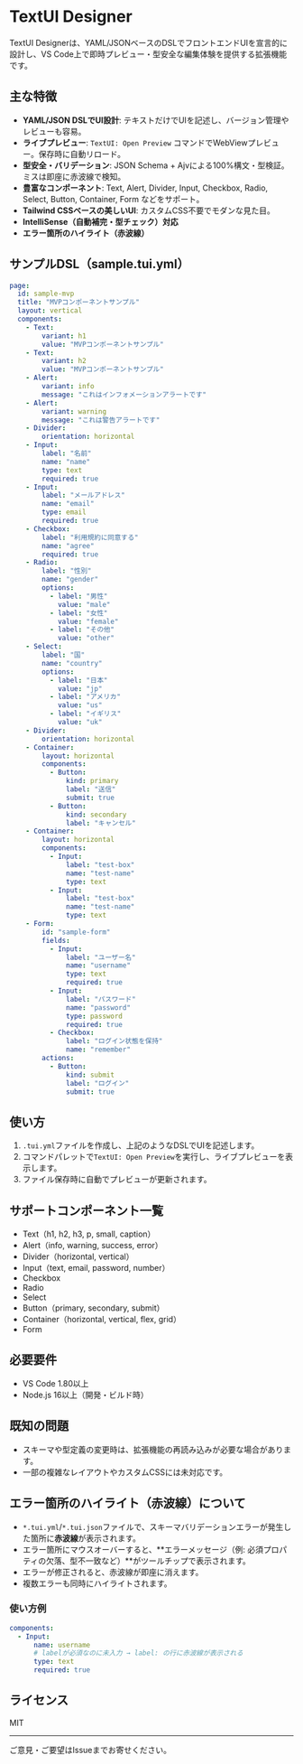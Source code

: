 # TextUI Designer

TextUI Designerは、YAML/JSONベースのDSLでフロントエンドUIを宣言的に設計し、VS Code上で即時プレビュー・型安全な編集体験を提供する拡張機能です。

## 主な特徴

- **YAML/JSON DSLでUI設計**: テキストだけでUIを記述し、バージョン管理やレビューも容易。
- **ライブプレビュー**: `TextUI: Open Preview` コマンドでWebViewプレビュー。保存時に自動リロード。
- **型安全・バリデーション**: JSON Schema + Ajvによる100%構文・型検証。ミスは即座に赤波線で検知。
- **豊富なコンポーネント**: Text, Alert, Divider, Input, Checkbox, Radio, Select, Button, Container, Form などをサポート。
- **Tailwind CSSベースの美しいUI**: カスタムCSS不要でモダンな見た目。
- **IntelliSense（自動補完・型チェック）対応**
- **エラー箇所のハイライト（赤波線）**

## サンプルDSL（sample.tui.yml）

```yaml
page:
  id: sample-mvp
  title: "MVPコンポーネントサンプル"
  layout: vertical
  components:
    - Text:
        variant: h1
        value: "MVPコンポーネントサンプル"
    - Text:
        variant: h2
        value: "MVPコンポーネントサンプル"
    - Alert:
        variant: info
        message: "これはインフォメーションアラートです"
    - Alert:
        variant: warning
        message: "これは警告アラートです"
    - Divider:
        orientation: horizontal
    - Input:
        label: "名前"
        name: "name"
        type: text
        required: true
    - Input:
        label: "メールアドレス"
        name: "email"
        type: email
        required: true
    - Checkbox:
        label: "利用規約に同意する"
        name: "agree"
        required: true
    - Radio:
        label: "性別"
        name: "gender"
        options:
          - label: "男性"
            value: "male"
          - label: "女性"
            value: "female"
          - label: "その他"
            value: "other"
    - Select:
        label: "国"
        name: "country"
        options:
          - label: "日本"
            value: "jp"
          - label: "アメリカ"
            value: "us"
          - label: "イギリス"
            value: "uk"
    - Divider:
        orientation: horizontal
    - Container:
        layout: horizontal
        components:
          - Button:
              kind: primary
              label: "送信"
              submit: true
          - Button:
              kind: secondary
              label: "キャンセル"
    - Container:
        layout: horizontal
        components:
          - Input:
              label: "test-box"
              name: "test-name"
              type: text
          - Input:
              label: "test-box"
              name: "test-name"
              type: text
    - Form:
        id: "sample-form"
        fields:
          - Input:
              label: "ユーザー名"
              name: "username"
              type: text
              required: true
          - Input:
              label: "パスワード"
              name: "password"
              type: password
              required: true
          - Checkbox:
              label: "ログイン状態を保持"
              name: "remember"
        actions:
          - Button:
              kind: submit
              label: "ログイン"
              submit: true
```

## 使い方

1. `.tui.yml`ファイルを作成し、上記のようなDSLでUIを記述します。
2. コマンドパレットで`TextUI: Open Preview`を実行し、ライブプレビューを表示します。
3. ファイル保存時に自動でプレビューが更新されます。

## サポートコンポーネント一覧
- Text（h1, h2, h3, p, small, caption）
- Alert（info, warning, success, error）
- Divider（horizontal, vertical）
- Input（text, email, password, number）
- Checkbox
- Radio
- Select
- Button（primary, secondary, submit）
- Container（horizontal, vertical, flex, grid）
- Form

## 必要要件
- VS Code 1.80以上
- Node.js 16以上（開発・ビルド時）

## 既知の問題
- スキーマや型定義の変更時は、拡張機能の再読み込みが必要な場合があります。
- 一部の複雑なレイアウトやカスタムCSSには未対応です。

## エラー箇所のハイライト（赤波線）について

- `*.tui.yml`/`*.tui.json`ファイルで、スキーマバリデーションエラーが発生した箇所に**赤波線**が表示されます。
- エラー箇所にマウスオーバーすると、**エラーメッセージ（例: 必須プロパティの欠落、型不一致など）**がツールチップで表示されます。
- エラーが修正されると、赤波線が即座に消えます。
- 複数エラーも同時にハイライトされます。

### 使い方例
```yaml
components:
  - Input:
      name: username
      # labelが必須なのに未入力 → label: の行に赤波線が表示される
      type: text
      required: true
```

## ライセンス
MIT

---

ご意見・ご要望はIssueまでお寄せください。
